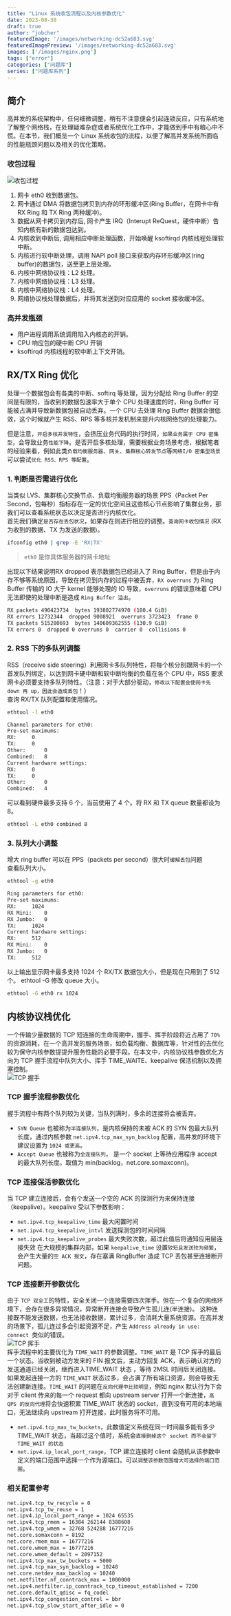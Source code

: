 ```yaml
---
title: "Linux 系统收包流程以及内核参数优化"
date: 2023-08-30
draft: true
author: "jobcher"
featuredImage: '/images/networking-dc52a683.svg'
featuredImagePreview: '/images/networking-dc52a683.svg'
images: ['/images/nginx.png']
tags: ["error"]
categories: ["问题库"]
series: ["问题库系列"]
---
```

## 简介
高并发的系统架构中，任何细微调整，稍有不注意便会引起连锁反应，只有系统地了解整个网络栈，在处理疑难杂症或者系统优化工作中，才能做到手中有粮心中不慌。在本节，我们概览一个 Linux 系统收包的流程，以便了解高并发系统所面临的性能瓶颈问题以及相关的优化策略。  
### 收包过程
![收包过程](/images/networking-dc52a683.svg)  
1. 网卡 eth0 收到数据包。
2. 网卡通过 DMA 将数据包拷贝到内存的环形缓冲区(Ring Buffer，在网卡中有 RX Ring 和 TX Ring 两种缓冲)。
3. 数据从网卡拷贝到内存后, 网卡产生 IRQ（Interupt ReQuest，硬件中断）告知内核有新的数据包达到。
4. 内核收到中断后, 调用相应中断处理函数，开始唤醒 ksoftirqd 内核线程处理软中断。
5. 内核进行软中断处理，调用 NAPI poll 接口来获取内存环形缓冲区(ring buffer)的数据包，送至更上层处理。
6. 内核中网络协议栈：L2 处理。
7. 内核中网络协议栈：L3 处理。
8. 内核中网络协议栈：L4 处理。
9. 网络协议栈处理数据后，并将其发送到对应应用的 socket 接收缓冲区。

### 高并发瓶颈
- 用户进程调用系统调用陷入内核态的开销。
- CPU 响应包的硬中断 CPU 开销
- ksoftirqd 内核线程的软中断上下文开销。

## RX/TX Ring 优化
处理一个数据包会有各类的中断、softirq 等处理，因为分配给 Ring Buffer 的空间是有限的，当收到的数据包速率大于单个 CPU 处理速度的时，Ring Buffer 可能被占满并导致新数据包被自动丢弃。一个 CPU 去处理 Ring Buffer 数据会很低效，这个时候就产生 RSS、RPS 等多核并发机制来提升内核网络包的处理能力。  
  
但是注意，`开启多核并发特性`，会挤压业务代码的执行时间，`如果业务属于 CPU 密集型`，会导致业务`性能下降`。是否开启多核处理，需要根据业务场景考虑，根据笔者的经验来看，例如此类`负载均衡服务器`、`网关`、`集群核心转发节点`等`网络I/O 密集型场景`可以尝试`优化 RSS、RPS 等配置`。
  
### 1. 判断是否需进行优化
当类似 LVS、集群核心交换节点、负载均衡服务器的场景 PPS（Packet Per Second，包每秒）指标存在一定的优化空间且这些核心节点影响了集群业务，那我们可以查看系统状态以决定是否进行内核优化。  
首先我们确定`是否存在丢包状况`，如果存在则进行相应的调整。`查询网卡收包情况` (RX 为收到的数据、TX 为发送的数据)。  
```sh
ifconfig eth0 | grep -E 'RX|TX'
```
> `eth0` 是你具体服务器的网卡地址  
  
出现以下结果说明RX dropped 表示数据包已经进入了 Ring Buffer，但是由于内存不够等系统原因，导致在拷贝到内存的过程中被丢弃，`RX overruns` 为 Ring Buffer 传输的 IO 大于 kernel 能够处理的 IO 导致，`overruns` 的错误意味着 CPU 无法即使的处理中断是造成 `Ring Buffer 溢出`。
```sh
RX packets 490423734  bytes 193802774970 (180.4 GiB)
RX errors 12732344  dropped 9008921  overruns 3723423  frame 0
TX packets 515280693  bytes 140609362555 (130.9 GiB)
TX errors 0  dropped 0 overruns 0  carrier 0  collisions 0
```
### 2. RSS 下的多队列调整
RSS（receive side steering）利用网卡多队列特性，将每个核分别跟网卡的一个首发队列绑定，以达到网卡硬中断和软中断均衡的负载在各个 CPU 中，RSS 要求网卡必须要支持多队列特性。（注意：对于大部分驱动，`修改以下配置会使网卡先 down 再 up，因此会造成丢包`！）  
查询 RX/TX 队列配置和使用情况。  
```sh
ethtool -l eth0
```
```sh
Channel parameters for eth0:
Pre-set maximums:
RX:		0
TX:		0
Other:		0
Combined:	8
Current hardware settings:
RX:		0
TX:		0
Other:		0
Combined:	4
```
可以看到硬件最多支持 6 个，当前使用了 4 个。将 RX 和 TX queue 数量都设为 8。
```sh
ethtool -L eth0 combined 8
```

### 3. 队列大小调整
增大 ring buffer 可以在 PPS（packets per second）很大时`缓解丢包`问题  
查看队列大小。  
```sh
ethtool -g eth0
```
```sh
Ring parameters for eth0:
Pre-set maximums:
RX:		1024
RX Mini:	0
RX Jumbo:	0
TX:		1024
Current hardware settings:
RX:		512
RX Mini:	0
RX Jumbo:	0
TX:		512
```
以上输出显示网卡最多支持 1024 个 RX/TX 数据包大小，但是现在只用到了 512 个。 ethtool -G 修改 queue 大小。  
```sh
ethtool -G eth0 rx 1024
```

## 内核协议栈优化
一个传输少量数据的 TCP 短连接的生命周期中，握手、挥手阶段将近占用了 `70%` 的资源消耗，在一个高并发的服务场景，如负载均衡、数据库等，针对性的去优化较为保守内核参数提提升服务性能的必要手段。在本文中，内核协议栈参数优化方向为 TCP 握手流程中队列大小、挥手 TIME_WAITE、keepalive 保活机制以及拥塞控制。  
![TCP 握手](/images/TCP-ad017126.svg)  
### TCP 握手流程参数优化
握手流程中有两个队列较为关键，当队列满时，多余的连接将会被丢弃。  
- `SYN Queue` 也被称为`半连接队列`，是内核保持的未被 ACK 的 SYN 包最大队列长度，通过内核参数 `net.ipv4.tcp_max_syn_backlog` 配置，高并发的环境下建议设置为 `1024 或更高`。
- `Accept Queue` 也被称为`全连接队列`， 是一个 socket 上等待应用程序 accept 的最大队列长度。取值为 min(backlog，net.core.somaxconn)。
### TCP 连接保活参数优化
当 TCP 建立连接后，会有个发送一个空的 ACK 的探测行为来保持连接（keepalive）。keepalive 受以下参数影响：  
- `net.ipv4.tcp_keepalive_time` 最大闲置时间
- `net.ipv4.tcp_keepalive_intvl` 发送探测包的时间间隔
- `net.ipv4.tcp_keepalive_probes` 最大失败次数，超过此值后将通知应用层连接失效
在大规模的集群内部，如果 `keepalive_time` 设置`较短且发送较为频繁`，会产生大量的`空 ACK 报文`，存在塞满 RingBuffer 造成 TCP 丢包甚至连接断开问题。  
### TCP 连接断开参数优化
由于 `TCP 双全工`的特性，安全关闭一个连接需要四次挥手。但在一个复杂的网络环境下，会存在很多异常情况，异常断开连接会导致产生孤儿连(半连接)。 这种连接既不能发送数据，也无法接收数据，累计过多，会消耗大量系统资源。在高并发的场景下，孤儿连过多会引起资源不足，产生 `Address already in use: connect `类似的错误。  
![TCP 挥手](/images/tcp_disconnect-4051b998.svg)  
挥手流程中的主要优化为 `TIME_WAIT` 的参数调整。`TIME_WAIT` 是 TCP 挥手的最后一个状态。当收到被动方发来的 FIN 报文后，主动方回复 ACK，表示确认对方的发送通道已经关闭，继而进入TIME_WAIT 状态 ，等待 2MSL 时间后关闭连接。  
如果发起连接一方的 `TIME_WAIT` 状态过多，会占满了所有端口资源，则会导致无法创建新连接。`TIME_WAIT` 的问题在`反向代理中比较明显`，例如 nginx 默认行为下会对于 client 传来的每一个 request 都向 upstream server 打开一个新连接，`高 QPS 的反向代理`将会快速积累 TIME_WAIT 状态的 socket，直到没有可用的本地端口，无法继续向 upstream 打开连接，此时服务将不可用。  
- `net.ipv4.tcp_max_tw_buckets`，此数值定义系统在同一时间最多能有多少 TIME_WAIT 状态，当超过这个值时，系统会`直接删掉这个 socket 而不会留下 TIME_WAIT 的状态`
- `net.ipv4.ip_local_port_range`，TCP 建立连接时 client 会随机从该参数中定义的端口范围中选择一个作为源端口。可以`调整该参数范围增大可选择的端口范围`。

### 相关配置参考
```sh
net.ipv4.tcp_tw_recycle = 0
net.ipv4.tcp_tw_reuse = 1
net.ipv4.ip_local_port_range = 1024 65535
net.ipv4.tcp_rmem = 16384 262144 8388608
net.ipv4.tcp_wmem = 32768 524288 16777216
net.core.somaxconn = 8192
net.core.rmem_max = 16777216
net.core.wmem_max = 16777216
net.core.wmem_default = 2097152
net.ipv4.tcp_max_tw_buckets = 5000
net.ipv4.tcp_max_syn_backlog = 10240
net.core.netdev_max_backlog = 10240
net.netfilter.nf_conntrack_max = 1000000
net.ipv4.netfilter.ip_conntrack_tcp_timeout_established = 7200
net.core.default_qdisc = fq_codel
net.ipv4.tcp_congestion_control = bbr
net.ipv4.tcp_slow_start_after_idle = 0
```









